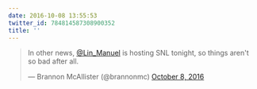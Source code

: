 ```yaml
---
date: 2016-10-08 13:55:53
twitter_id: 784814587308900352
title: ''
---
```


<blockquote class="twitter-tweet"><p lang="en" dir="ltr">In other news, <a href="https://twitter.com/Lin_Manuel?ref_src=twsrc%5Etfw">@Lin_Manuel</a> is hosting SNL tonight, so things aren&#39;t so bad after all.</p>&mdash; Brannon McAllister (@brannonmc) <a href="https://twitter.com/brannonmc/status/784808667619139584?ref_src=twsrc%5Etfw">October 8, 2016</a></blockquote>
<script async src="https://platform.twitter.com/widgets.js" charset="utf-8"></script>
